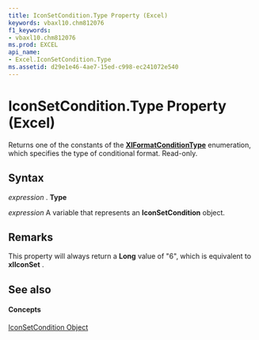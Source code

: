 ```yaml
---
title: IconSetCondition.Type Property (Excel)
keywords: vbaxl10.chm812076
f1_keywords:
- vbaxl10.chm812076
ms.prod: EXCEL
api_name:
- Excel.IconSetCondition.Type
ms.assetid: d29e1e46-4ae7-15ed-c998-ec241072e540
---
```



# IconSetCondition.Type Property (Excel)

Returns one of the constants of the  **[XlFormatConditionType](xlformatconditiontype-enumeration-excel.md)** enumeration, which specifies the type of conditional format. Read-only.


## Syntax

 _expression_ . **Type**

 _expression_ A variable that represents an **IconSetCondition** object.


## Remarks

This property will always return a  **Long** value of "6", which is equivalent to **xlIconSet** .


## See also


#### Concepts


[IconSetCondition Object](iconsetcondition-object-excel.md)

